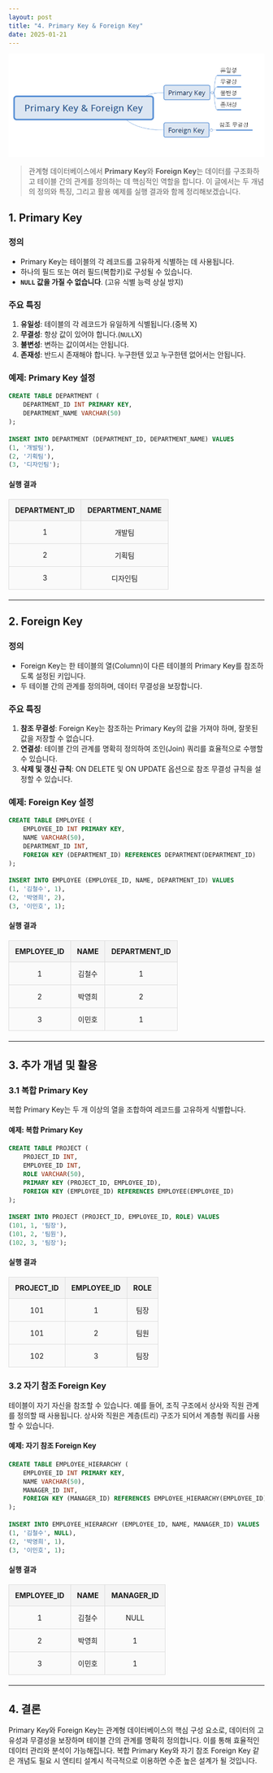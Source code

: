 ```yaml
---
layout: post
title: "4. Primary Key & Foreign Key"
date: 2025-01-21
---
```


<div style="text-align: center;">
    <img src="/사진들/Primary Key & Foreign Key/Primary Key & Foreign Key.png" alt="alt text" />
</div>

> 관계형 데이터베이스에서 **Primary Key**와 **Foreign Key**는 데이터를 구조화하고 테이블 간의 관계를 정의하는 데 핵심적인 역할을 합니다. 이 글에서는 두 개념의 정의와 특징, 그리고 활용 예제를 실행 결과와 함께 정리해보겠습니다.

## 1. Primary Key

### 정의
- Primary Key는 테이블의 각 레코드를 고유하게 식별하는 데 사용됩니다.
- 하나의 필드 또는 여러 필드(복합키)로 구성될 수 있습니다.
- **```NULL``` 값을 가질 수 없습니다**. (고유 식별 능력 상실 방지)

### 주요 특징
1. **유일성**: 테이블의 각 레코드가 유일하게 식별됩니다.(중복 X)
2. **무결성**: 항상 값이 있어야 합니다.(```NULL```X)
3. **불변성**: 변하는 값이여서는 안됩니다.
4. **존재성**: 반드시 존재해야 합니다. 누구한텐 있고 누구한텐 없어서는 안됩니다.

### 예제: Primary Key 설정
```sql
CREATE TABLE DEPARTMENT (
    DEPARTMENT_ID INT PRIMARY KEY,
    DEPARTMENT_NAME VARCHAR(50)
);

INSERT INTO DEPARTMENT (DEPARTMENT_ID, DEPARTMENT_NAME) VALUES
(1, '개발팀'),
(2, '기획팀'),
(3, '디자인팀');
```

#### 실행 결과
<style>
  table {
    width: 100%;
    border-collapse: collapse;
    margin: 20px 0;
  }

  th, td {
    border: 2px solid #333;
    padding: 12px;
    text-align: center;
  }

  th {
    background-color: #f4f4f4;
    font-weight: bold;
  }

  td {
    background-color: #fafafa;
  }

  table th, table td {
    border: 1px solid #ddd;
  }
</style>

<table>
  <thead>
    <tr>
      <th>DEPARTMENT_ID</th>
      <th>DEPARTMENT_NAME</th>
    </tr>
  </thead>
  <tbody>
    <tr>
      <td>1</td>
      <td>개발팀</td>
    </tr>
    <tr>
      <td>2</td>
      <td>기획팀</td>
    </tr>
    <tr>
      <td>3</td>
      <td>디자인팀</td>
    </tr>
  </tbody>
</table>

---

## 2. Foreign Key

### 정의
- Foreign Key는 한 테이블의 열(Column)이 다른 테이블의 Primary Key를 참조하도록 설정된 키입니다.
- 두 테이블 간의 관계를 정의하며, 데이터 무결성을 보장합니다.

### 주요 특징
1. **참조 무결성**: Foreign Key는 참조하는 Primary Key의 값을 가져야 하며, 잘못된 값을 저장할 수 없습니다.
2. **연결성**: 테이블 간의 관계를 명확히 정의하여 조인(Join) 쿼리를 효율적으로 수행할 수 있습니다.
3. **삭제 및 갱신 규칙**: ON DELETE 및 ON UPDATE 옵션으로 참조 무결성 규칙을 설정할 수 있습니다.

### 예제: Foreign Key 설정
```sql
CREATE TABLE EMPLOYEE (
    EMPLOYEE_ID INT PRIMARY KEY,
    NAME VARCHAR(50),
    DEPARTMENT_ID INT,
    FOREIGN KEY (DEPARTMENT_ID) REFERENCES DEPARTMENT(DEPARTMENT_ID)
);

INSERT INTO EMPLOYEE (EMPLOYEE_ID, NAME, DEPARTMENT_ID) VALUES
(1, '김철수', 1),
(2, '박영희', 2),
(3, '이민호', 1);
```

#### 실행 결과
<table>
  <thead>
    <tr>
      <th>EMPLOYEE_ID</th>
      <th>NAME</th>
      <th>DEPARTMENT_ID</th>
    </tr>
  </thead>
  <tbody>
    <tr>
      <td>1</td>
      <td>김철수</td>
      <td>1</td>
    </tr>
    <tr>
      <td>2</td>
      <td>박영희</td>
      <td>2</td>
    </tr>
    <tr>
      <td>3</td>
      <td>이민호</td>
      <td>1</td>
    </tr>
  </tbody>
</table>

---

## 3. 추가 개념 및 활용

### 3.1 복합 Primary Key

복합 Primary Key는 두 개 이상의 열을 조합하여 레코드를 고유하게 식별합니다.

#### 예제: 복합 Primary Key
```sql
CREATE TABLE PROJECT (
    PROJECT_ID INT,
    EMPLOYEE_ID INT,
    ROLE VARCHAR(50),
    PRIMARY KEY (PROJECT_ID, EMPLOYEE_ID),
    FOREIGN KEY (EMPLOYEE_ID) REFERENCES EMPLOYEE(EMPLOYEE_ID)
);

INSERT INTO PROJECT (PROJECT_ID, EMPLOYEE_ID, ROLE) VALUES
(101, 1, '팀장'),
(101, 2, '팀원'),
(102, 3, '팀장');
```

#### 실행 결과
<table>
  <thead>
    <tr>
      <th>PROJECT_ID</th>
      <th>EMPLOYEE_ID</th>
      <th>ROLE</th>
    </tr>
  </thead>
  <tbody>
    <tr>
      <td>101</td>
      <td>1</td>
      <td>팀장</td>
    </tr>
    <tr>
      <td>101</td>
      <td>2</td>
      <td>팀원</td>
    </tr>
    <tr>
      <td>102</td>
      <td>3</td>
      <td>팀장</td>
    </tr>
  </tbody>
</table>

### 3.2 자기 참조 Foreign Key

테이블이 자기 자신을 참조할 수 있습니다. 예를 들어, 조직 구조에서 상사와 직원 관계를 정의할 때 사용됩니다. 상사와 직원은 계층(트리) 구조가 되어서 계층형 쿼리를 사용 할 수 있습니다.

#### 예제: 자기 참조 Foreign Key
```sql
CREATE TABLE EMPLOYEE_HIERARCHY (
    EMPLOYEE_ID INT PRIMARY KEY,
    NAME VARCHAR(50),
    MANAGER_ID INT,
    FOREIGN KEY (MANAGER_ID) REFERENCES EMPLOYEE_HIERARCHY(EMPLOYEE_ID)
);

INSERT INTO EMPLOYEE_HIERARCHY (EMPLOYEE_ID, NAME, MANAGER_ID) VALUES
(1, '김철수', NULL),
(2, '박영희', 1),
(3, '이민호', 1);
```

#### 실행 결과
<table>
  <thead>
    <tr>
      <th>EMPLOYEE_ID</th>
      <th>NAME</th>
      <th>MANAGER_ID</th>
    </tr>
  </thead>
  <tbody>
    <tr>
      <td>1</td>
      <td>김철수</td>
      <td>NULL</td>
    </tr>
    <tr>
      <td>2</td>
      <td>박영희</td>
      <td>1</td>
    </tr>
    <tr>
      <td>3</td>
      <td>이민호</td>
      <td>1</td>
    </tr>
  </tbody>
</table>

---

## 4. 결론

Primary Key와 Foreign Key는 관계형 데이터베이스의 핵심 구성 요소로, 데이터의 고유성과 무결성을 보장하며 테이블 간의 관계를 명확히 정의합니다. 이를 통해 효율적인 데이터 관리와 분석이 가능해집니다. 복합 Primary Key와 자기 참조 Foreign Key 같은 개념도 필요 시 엔티티 설계시 적극적으로 이용하면 수준 높은 설계가 될 것입니다.

